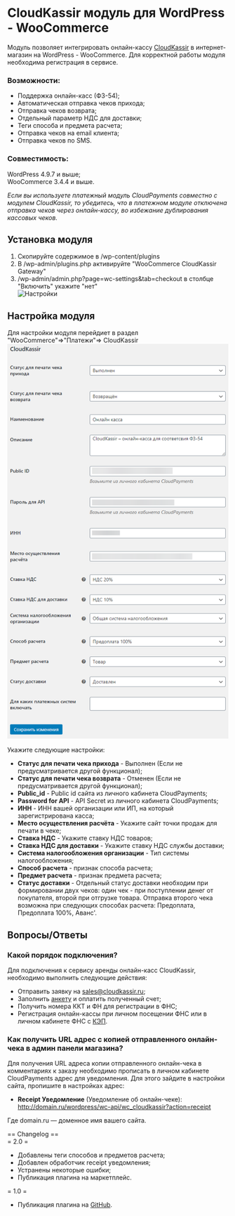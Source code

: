 #  CloudKassir модуль для WordPress - WooCommerce
Модуль позволяет интегрировать онлайн-кассу [CloudKassir](https://cloudkassir.ru) в интернет-магазин на  WordPress - WooCommerce. 
Для корректной работы модуля необходима регистрация в сервисе.

### Возможности:  
	
* Поддержка онлайн-касс (ФЗ-54);
* Автоматическая отправка чеков прихода;
* Отправка чеков возврата;
* Отдельный параметр НДС для доставки;
* Теги способа и предмета расчета;
* Отправка чеков на email клиента;
* Отправка чеков по SMS.


### Совместимость:  
WordPress 4.9.7 и выше;  
WooCommerce 3.4.4 и выше.  

_Если вы используете платежный модуль CloudPayments совместно с модулем CloudKassir, то убедитесь, что в платежном модуле отключена отправка чеков через онлайн-кассу, во избежание дублирования кассовых чеков._

## Установка модуля
1) Скопируйте содержимое в /wp-content/plugins
2) В /wp-admin/plugins.php активируйте "WooCommerce CloudKassir Gateway"
3) /wp-admin/admin.php?page=wc-settings&tab=checkout в столбце "Включить" укажите "нет"   
![Настройки](pic/1.png)



## Настройка модуля
Для настройки модуля перейдиет в раздел "WooCommerce"=>"Платежи"=> CloudKassir  
![Настройки2](pic/settings.png)  

Укажите следующие настройки:
* **Статус для печати чека прихода** - Выполнен (Если не предусматривается другой функционал);
* **Статус для печати чека возврата** - Отменен (Если не предусматривается другой функционал);
* **Public_id** - Public id сайта из личного кабинета CloudPayments;
* **Password for API** - API Secret из личного кабинета CloudPayments;
* **ИНН** - ИНН вашей организации или ИП, на который зарегистрирована касса;
* **Место осуществления расчёта** - Укажите сайт точки продаж для печати в чеке;
* **Ставка НДС** - Укажите ставку НДС товаров;
* **Ставка НДС для доставки** - Укажите ставку НДС службы доставки;
* **Система налогообложения организации** - Тип системы налогообложения;
* **Способ расчета** - признак способа расчета;
* **Предмет расчета** - признак предмета расчета;
* **Статус доставки** - Отдельный статус доставки необходим при формировании двух чеков: один чек - при поступлении денег от покупателя, второй при отгрузке товара. Отправка второго чека возможна при следующих способах расчета: Предоплата, Предоплата 100%, Аванс'.

## Вопросы/Ответы ##

### Какой порядок подключения? ###

Для подключения к сервису аренды онлайн-касс CloudKassir, необходимо выполнить следующие действия:
 * Отправить заявку на sales@cloudkassir.ru;
 * Заполнить [анкету](https://old.cloudkassir.ru/anketa) и оплатить полученный счет;
 * Получить номера ККТ и ФН для регистрации в ФНС;
 * Регистрация онлайн-кассы при личном посещении ФНС или в личном кабинете ФНС c [КЭП](https://cloudkassir.ru/kep).

### Как получить URL адрес с копией отправленного онлайн-чека в админ панели магазина? ###

Для получения URL адреса копии отправленного онлайн-чека в комментариях к заказу необходимо прописать в личном кабинете CloudPayments адрес для уведомления. Для этого зайдите в настройки сайта, пропишите в настройках адрес: 

* **Receipt Уведомление** (Уведомление об онлайн-чеке):\
http://domain.ru/wordpress/wc-api/wc_cloudkassir?action=receipt

Где domain.ru — доменное имя вашего сайта.

== Changelog ==  
= 2.0 =
* Добавлены теги способов и предметов расчета;
* Добавлен обработчик receipt уведомления;
* Устранены некоторые ошибки;
* Публикация плагина на маркетплейс.

= 1.0 =
* Публикация плагина на [GitHub](https://github.com/cloudpayments/CMS-WordPress-WooCommerce-CK).  



